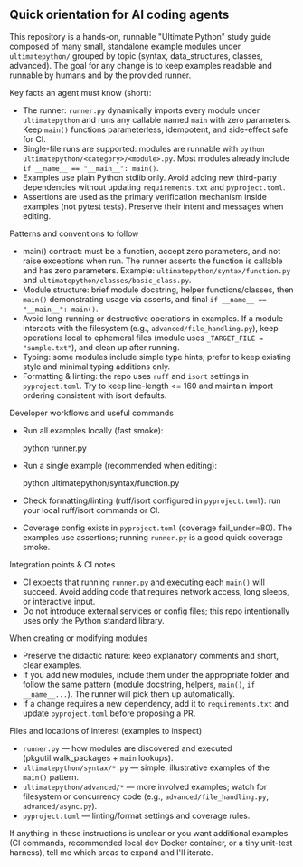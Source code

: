 ## Quick orientation for AI coding agents

This repository is a hands-on, runnable "Ultimate Python" study guide composed of many small, standalone example modules under `ultimatepython/` grouped by topic (syntax, data_structures, classes, advanced). The goal for any change is to keep examples readable and runnable by humans and by the provided runner.

Key facts an agent must know (short):

- The runner: `runner.py` dynamically imports every module under `ultimatepython` and runs any callable named `main` with zero parameters. Keep `main()` functions parameterless, idempotent, and side-effect safe for CI.
- Single-file runs are supported: modules are runnable with `python ultimatepython/<category>/<module>.py`. Most modules already include `if __name__ == "__main__": main()`.
- Examples use plain Python stdlib only. Avoid adding new third-party dependencies without updating `requirements.txt` and `pyproject.toml`.
- Assertions are used as the primary verification mechanism inside examples (not pytest tests). Preserve their intent and messages when editing.

Patterns and conventions to follow

- main() contract: must be a function, accept zero parameters, and not raise exceptions when run. The runner asserts the function is callable and has zero parameters. Example: `ultimatepython/syntax/function.py` and `ultimatepython/classes/basic_class.py`.
- Module structure: brief module docstring, helper functions/classes, then `main()` demonstrating usage via asserts, and final `if __name__ == "__main__": main()`.
- Avoid long-running or destructive operations in examples. If a module interacts with the filesystem (e.g., `advanced/file_handling.py`), keep operations local to ephemeral files (module uses `_TARGET_FILE = "sample.txt"`), and clean up after running.
- Typing: some modules include simple type hints; prefer to keep existing style and minimal typing additions only.
- Formatting & linting: the repo uses `ruff` and `isort` settings in `pyproject.toml`. Try to keep line-length <= 160 and maintain import ordering consistent with isort defaults.

Developer workflows and useful commands

- Run all examples locally (fast smoke):

  python runner.py

- Run a single example (recommended when editing):

  python ultimatepython/syntax/function.py

- Check formatting/linting (ruff/isort configured in `pyproject.toml`): run your local ruff/isort commands or CI.
- Coverage config exists in `pyproject.toml` (coverage fail_under=80). The examples use assertions; running `runner.py` is a good quick coverage smoke.

Integration points & CI notes

- CI expects that running `runner.py` and executing each `main()` will succeed. Avoid adding code that requires network access, long sleeps, or interactive input.
- Do not introduce external services or config files; this repo intentionally uses only the Python standard library.

When creating or modifying modules

- Preserve the didactic nature: keep explanatory comments and short, clear examples.
- If you add new modules, include them under the appropriate folder and follow the same pattern (module docstring, helpers, `main()`, `if __name__...`). The runner will pick them up automatically.
- If a change requires a new dependency, add it to `requirements.txt` and update `pyproject.toml` before proposing a PR.

Files and locations of interest (examples to inspect)

- `runner.py` — how modules are discovered and executed (pkgutil.walk_packages + `main` lookups).
- `ultimatepython/syntax/*.py` — simple, illustrative examples of the `main()` pattern.
- `ultimatepython/advanced/*` — more involved examples; watch for filesystem or concurrency code (e.g., `advanced/file_handling.py`, `advanced/async.py`).
- `pyproject.toml` — linting/format settings and coverage rules.

If anything in these instructions is unclear or you want additional examples (CI commands, recommended local dev Docker container, or a tiny unit-test harness), tell me which areas to expand and I'll iterate.
